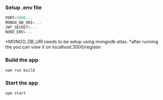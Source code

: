 ### Setup .env file

```js
PORT=3000...
MONGO_DB_URI=...
JWT_SECRET=...
NODE_ENV=...
```
*MONGO_DB_URI needs to be setup using mongodb atlas.
*after running the you can view it on localhost:3000/register

### Build the app

```shell
npm run build
```

### Start the app

```shell
npm start
```


